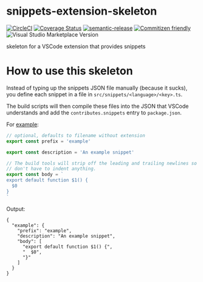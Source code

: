 # snippets-extension-skeleton

[![CircleCI](https://circleci.com/gh/vscodeshift/snippets-extension-skeleton.svg?style=svg)](https://circleci.com/gh/vscodeshift/snippets-extension-skeleton)
[![Coverage Status](https://codecov.io/gh/vscodeshift/snippets-extension-skeleton/branch/master/graph/badge.svg)](https://codecov.io/gh/vscodeshift/snippets-extension-skeleton)
[![semantic-release](https://img.shields.io/badge/%20%20%F0%9F%93%A6%F0%9F%9A%80-semantic--release-e10079.svg)](https://github.com/semantic-release/semantic-release)
[![Commitizen friendly](https://img.shields.io/badge/commitizen-friendly-brightgreen.svg)](http://commitizen.github.io/cz-cli/)
![Visual Studio Marketplace Version](https://img.shields.io/visual-studio-marketplace/v/vscodeshift.snippets-extension-skeleton)

skeleton for a VSCode extension that provides snippets

# How to use this skeleton

Instead of typing up the snippets JSON file manually (because it sucks),
you define each snippet in a file in `src/snippets/<language>/<key>.ts`.

The build scripts will then compile these files into the JSON that VSCode
understands and add the `contributes.snippets` entry to `package.json`.

For [example](./src/snippets/javascript/example.ts):

```ts
// optional, defaults to filename without extension
export const prefix = 'example'

export const description = 'An example snippet'

// The build tools will strip off the leading and trailing newlines so that you
// don't have to indent anything.
export const body = `
export default function $1() {
  $0
}
`
```

Output:

```
{
  "example": {
    "prefix": "example",
    "description": "An example snippet",
    "body": [
      "export default function $1() {",
      "  $0",
      "}"
    ]
  }
}
```
